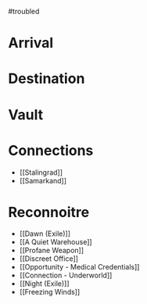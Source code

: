 > 
#troubled 

# Arrival
> 
# Destination
> 
# Vault

# Connections
- [[Stalingrad]]
- [[Samarkand]]
# Reconnoitre
- [[Dawn (Exile)]]
- [[A Quiet Warehouse]]
- [[Profane Weapon]]
- [[Discreet Office]]
- [[Opportunity - Medical Credentials]]
- [[Connection - Underworld]]
- [[Night (Exile)]]
- [[Freezing Winds]]